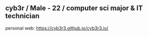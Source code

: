 ## cyb3r / Male - 22 / computer sci major & IT technician
  
personal web: https://cyb3r3.github.io/cyb3r3.io/


